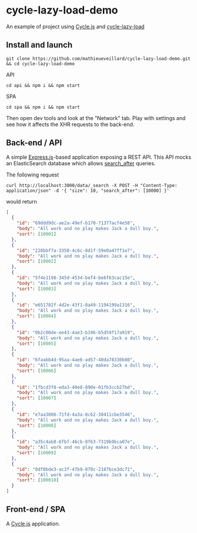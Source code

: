 # cycle-lazy-load-demo

An example of project using [Cycle.js](https://github.com/cyclejs/cyclejs) and [cycle-lazy-load](https://github.com/mathieueveillard/cycle-lazy-load)

## Install and launch

```
git clone https://github.com/mathieueveillard/cycle-lazy-load-demo.git && cd cycle-lazy-load-demo
```

API

```
cd api && npm i && npm start
```

SPA

```
cd spa && npm i && npm start
```

Then open dev tools and look at the "Network" tab. Play with settings and see how it affects the XHR requests to the back-end.

## Back-end / API

A simple [Express.js](http://expressjs.com/fr/)-based application exposing a REST API. This API mocks an ElasticSearch database which allows [search_after](https://www.elastic.co/guide/en/elasticsearch/reference/current/search-request-search-after.html) queries.

The following request

```
curl http://localhost:3000/data/_search -X POST -H "Content-Type: application/json" -d '{ "size": 10, "search_after": [10000] }'
```

would return

```json
[
  {
    "id": "69ddd9dc-ae2a-49ef-b170-71377acf4e58",
    "body": "All work and no play makes Jack a dull boy.",
    "sort": [10001]
  },
  {
    "id": "228bbf7a-3350-4c6c-8d1f-59e0a47ff1e7",
    "body": "All work and no play makes Jack a dull boy.",
    "sort": [10002]
  },
  {
    "id": "5f4e1198-345d-4534-bef4-be6f63cac15e",
    "body": "All work and no play makes Jack a dull boy.",
    "sort": [10003]
  },
  {
    "id": "e651782f-4d2e-43f1-8a49-1194199a1316",
    "body": "All work and no play makes Jack a dull boy.",
    "sort": [10004]
  },
  {
    "id": "0b2c00de-ee43-4ae3-b196-b5d59f17a919",
    "body": "All work and no play makes Jack a dull boy.",
    "sort": [10005]
  },
  {
    "id": "6faabb4d-95aa-4ae6-ad57-40da78330b80",
    "body": "All work and no play makes Jack a dull boy.",
    "sort": [10006]
  },
  {
    "id": "1fbcd3f8-eda3-40e8-890e-01fb3ccb27bd",
    "body": "All work and no play makes Jack a dull boy.",
    "sort": [10007]
  },
  {
    "id": "e7aa3086-71fd-4a3a-8c62-30411cbe3546",
    "body": "All work and no play makes Jack a dull boy.",
    "sort": [10008]
  },
  {
    "id": "a35c4ab8-6fbf-46cb-8f63-7319b9bca07e",
    "body": "All work and no play makes Jack a dull boy.",
    "sort": [10009]
  },
  {
    "id": "0df0bde3-ac3f-47b9-870c-2187bce3dc71",
    "body": "All work and no play makes Jack a dull boy.",
    "sort": [100010]
  }
]
```

## Front-end / SPA

A [Cycle.js](https://cycle.js.org/) application.
